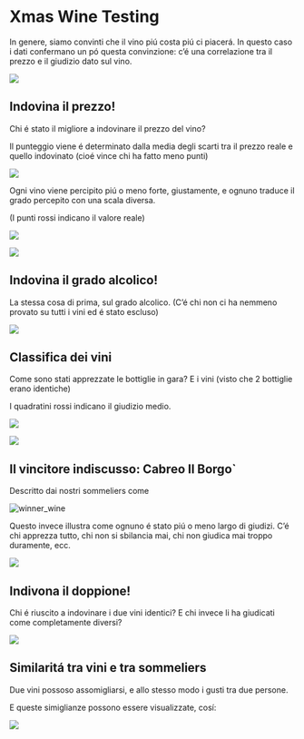 Xmas Wine Testing
================

In genere, siamo convinti che il vino piú costa piú ci piacerá. In
questo caso i dati confermano un pó questa convinzione: c’é una
correlazione tra il prezzo e il giudizio dato sul vino.

![](Analysis_files/figure-gfm/unnamed-chunk-2-1.png)<!-- -->

## Indovina il prezzo!

Chi é stato il migliore a indovinare il prezzo del vino?

Il punteggio viene é determinato dalla media degli scarti tra il prezzo
reale e quello indovinato (cioé vince chi ha fatto meno punti)

![](Analysis_files/figure-gfm/unnamed-chunk-3-1.png)<!-- -->

Ogni vino viene percipito piú o meno forte, giustamente, e ognuno
traduce il grado percepito con una scala diversa.

(I punti rossi indicano il valore reale)

![](Analysis_files/figure-gfm/unnamed-chunk-4-1.png)<!-- -->

![](Analysis_files/figure-gfm/unnamed-chunk-5-1.png)<!-- -->

## Indovina il grado alcolico!

La stessa cosa di prima, sul grado alcolico. (C’é chi non ci ha nemmeno
provato su tutti i vini ed é stato escluso)

![](Analysis_files/figure-gfm/unnamed-chunk-6-1.png)<!-- -->

## Classifica dei vini

Come sono stati apprezzate le bottiglie in gara? E i vini (visto che 2
bottiglie erano identiche)

I quadratini rossi indicano il giudizio medio.

![](Analysis_files/figure-gfm/unnamed-chunk-7-1.png)<!-- -->

![](Analysis_files/figure-gfm/unnamed-chunk-8-1.png)<!-- -->

## Il vincitore indiscusso: Cabreo Il Borgo\`

Descritto dai nostri sommeliers come

![winner_wine](plots/wc_F.png)

Questo invece illustra come ognuno é stato piú o meno largo di giudizi.
C’é chi apprezza tutto, chi non si sbilancia mai, chi non giudica mai
troppo duramente, ecc.

![](Analysis_files/figure-gfm/unnamed-chunk-11-1.png)<!-- -->

## Indivona il doppione!

Chi é riuscito a indovinare i due vini identici? E chi invece li ha
giudicati come completamente diversi?

![](Analysis_files/figure-gfm/unnamed-chunk-12-1.png)<!-- -->

## Similaritá tra vini e tra sommeliers

Due vini possoso assomigliarsi, e allo stesso modo i gusti tra due
persone.

E queste simiglianze possono essere visualizzate, cosí:

![](Analysis_files/figure-gfm/unnamed-chunk-13-1.png)<!-- -->
